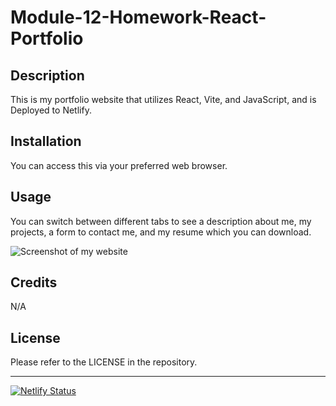 # Module-12-Homework-React-Portfolio

## Description

This is my portfolio website that utilizes React, Vite, and JavaScript, and is Deployed to Netlify. 

## Installation

You can access this via your preferred web browser.

## Usage

You can switch between different tabs to see a description about me, my projects, a form to contact me, and my resume which you can download.

![Screenshot of my website](./assets/portfolio-site.png "My Portfolio Website")

## Credits

N/A

## License

Please refer to the LICENSE in the repository.

---
[![Netlify Status](https://api.netlify.com/api/v1/badges/9fd2f73a-ccb4-410a-9a06-aaf7d80e59f8/deploy-status)](https://app.netlify.com/sites/theejusticefoster/deploys)